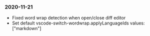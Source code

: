 ### 2020-11-21

- Fixed word wrap detection when open/close diff editor
- Set default vscode-switch-wordwrap.applyLanguageIds values: ["markdown"]